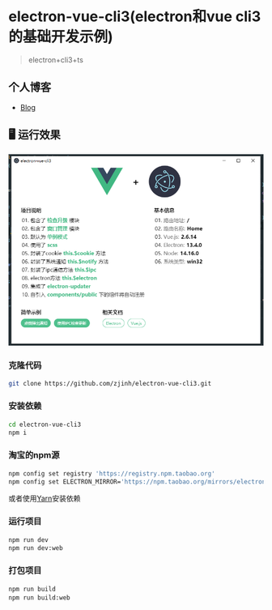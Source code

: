 # electron-vue-cli3(electron和vue cli3的基础开发示例)

> electron+cli3+ts

## 个人博客
- [Blog](https://blog.zjinh.cn/)
## 🖥 运行效果
   ![主界面](screen/demo.png)

### 克隆代码
```bash
git clone https://github.com/zjinh/electron-vue-cli3.git
```

### 安装依赖
```bash
cd electron-vue-cli3
npm i
```
### 淘宝的npm源
```bash
npm config set registry 'https://registry.npm.taobao.org'
npm config set ELECTRON_MIRROR='https://npm.taobao.org/mirrors/electron/'
```
或者使用[Yarn](https://yarnpkg.com/)安装依赖

### 运行项目
```bash
npm run dev
npm run dev:web
```
### 打包项目
```bash
npm run build
npm run build:web
```
